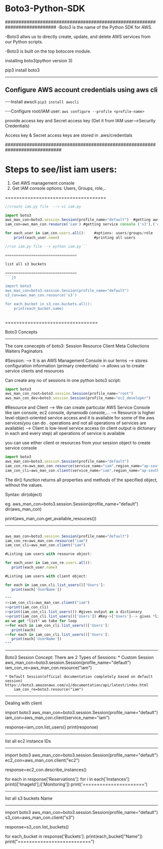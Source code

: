 # Boto3-Python-SDK


###########################################################################
-Boto3 is the name of the Python SDK for AWS.

-Boto3 allws us to directly create, update, and delete AWS services from our Python scripts.

-Boto3 is built on the top botocore module.

installing boto3(python version 3)

pip3 install boto3


--------------------
Configure AWS account credentials using aws cli
--------------------
---Install awscli
```pip3 install awscli```

---Configure root/IAM user:
```aws configure --profile <profile-name>```

provide access key and Secret access key
(Get it from IAM user-->Security Credentials)


Access key & Secret access keys are stored in .aws/credentials

#############################################################################

Steps to see/list iam users:
==================================

1. Get AWS management console
2. Get IAM console
    options: Users, Groups, role,..
    
====================================
```js
//create iam.py file  --> vi iam.py

import boto3
aws_man_con=boto3.session.Session(profile_name="default")  #getting aws management console
iam_con=aws_man_con.resource('iam') #getting service console ('s3'),('ec2'),('iam'),etc

for each_user in iam_con.users.all():    #options: users/groups/role
	print(each_user.name)                #printing all users

//run iam.py file --> python iam.py```

=================================

list all s3 buckets

=================================
```js

import boto3
aws_man_con=boto3.session.Session(profile_name="default")
s3_con=aws_man_con.resource('s3')

for each_bucket in s3_con.buckets.all():
	print(each_bucket.name)
	
```
=================================

Boto3 Concepts

-----------------------------------

The core conecepts of boto3:
    Session
    Resource
    Client
    Meta
    Collections
    Waiters
    Paginators

#Session:
	--> It is an AWS Management Console in our terms
	--> stores configuration information (primary credentials)
	--> allows us to create service clients and resources

Can create any no of sessions in one python boto3 script:

```js
import boto3
aws_man_con_root=boto3.session.Session(profile_name="root")
aws_man_con_dev=boto3.session.Session(profile_name="ec2_developer")

```

#Resource and Client
    --> We can create particular AWS Service Console like iam console, ec2 console, dynamodb console,...
    --> Resource is higher level object-oriented service access and it is available for some of the aws services(you can do . operations and not all operations of services are available)
    --> Client is low-level service access (in client output is dictonary in each and every step) all operations of service is available

you can use either client or resources from your session object to create service console

```js
import boto3
aws_man_con=boto3.session.Session(profile_name="default")
iam_con_re=aws_man_con.resource(service_name="iam",region_name="ap-south-1")
iam_con_cli=aws_man_con.client(service_name="iam",region_name="ap-south-1")

```


 The dir() function returns all properties and methods of the specified object, without the values.

 Syntax: 
 dir(object)

 eg.
 aws_man_con=boto3.session.Session(profile_name="default")
 dir(aws_man_con)

 print(aws_man_con.get_available_resouces())


 -----------------------------------------------

 ```js

 aws_man_con=boto3.session.Session(profile_name="default")
 iam_con_re=aws_man_con.resource("iam")
 iam_con_cli=aws_man_con.client("iam")

 #Listing iam users with resource object:

 for each_user in iam_con_re.users.all():
    print(each_user.name)

#Listing iam users with client object:

for each in iam_con_cli.list_users()['Users']:
    print(each['UserName'])

"""
>>iam_con_cli=aws_man_con.client("iam")
>>print(iam_con_cli)
>>print(iam_con_cli.list_users()) #gives output as a dictionary
>>print(iam_con_cli.list_users()['Users']) #Key->['Users']--> gives *list* of users
as we get *list* we take for loop
>>for each in iam_con_cli.list_users()['Users']:
    print(each)
>>for each in iam_con_cli.list_users()['Users']:
    print(each['UserName'])
"""

 ```



_____________________________________________________

Boto3 Session Concept:
There are 2 Types of Sessions:
    * Custom Session
        aws_man_con=boto3.session.Session(profile_name="default")
        iam_con_re=aws_man_con.resource("iam")

    * Default Session(official documentation completely based on default session)
    https://boto3.amazonaws.com/v1/documentation/api/latest/index.html
        iam_con_re=boto3.resource("iam")

___________________________________________________________________

Dealing with client

import boto3
aws_man_con=boto3.session.Session(profile_name="default")
iam_con=aws_man_con.client(service_name="iam")

response=iam_con.list_users()
print(response)


--------------------------------------------
list all ec2  instance IDs
___________________________________________________________
import boto3
aws_man_con=boto3.session.Session(profile_name="default")
ec2_con=aws_man_con.client("ec2")

response=ec2_con.describe_instances()

for each in response['Reservations']:
    for i in each['Instances']:
        print(i['ImageId'],i['Monitoring'])
    print('======================')

-----------------------------------------------------------
list all s3 buckets Name
____________________________________________________________
import boto3
aws_man_con=boto3.session.Session(profile_name="default")
s3_con=aws_man_con.client("s3")

response=s3_con.list_buckets()

for each_bucket in response['Buckets']:
    print(each_bucket["Name"])
    print("==========================")


